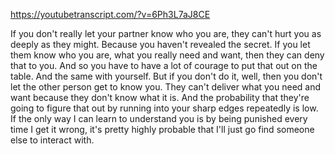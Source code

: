 https://youtubetranscript.com/?v=6Ph3L7aJ8CE

 If you don't really let your partner know who you are, they can't hurt you as deeply as they might. Because you haven't revealed the secret. If you let them know who you are, what you really need and want, then they can deny that to you. And so you have to have a lot of courage to put that out on the table. And the same with yourself. But if you don't do it, well, then you don't let the other person get to know you. They can't deliver what you need and want because they don't know what it is. And the probability that they're going to figure that out by running into your sharp edges repeatedly is low. If the only way I can learn to understand you is by being punished every time I get it wrong, it's pretty highly probable that I'll just go find someone else to interact with.